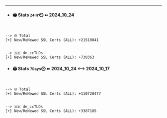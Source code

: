 

---
- #### 🖨️ **Stats** `24Hr`⏲️ ➼ 2024_10_24
```console


--> 🌐 Total
[+] New/ReNewed SSL Certs (ALL): +21510841


--> 🇩🇪 de_ccTLDs
[+] New/ReNewed SSL Certs (ALL): +730363

```

- #### 🖨️ **Stats** `7Days`⏲️ ➼ 2024_10_24 <--> 2024_10_17
```console


--> 🌐 Total
[+] New/ReNewed SSL Certs (ALL): +110720477


--> 🇩🇪 de_ccTLDs
[+] New/ReNewed SSL Certs (ALL): +3387185

```

